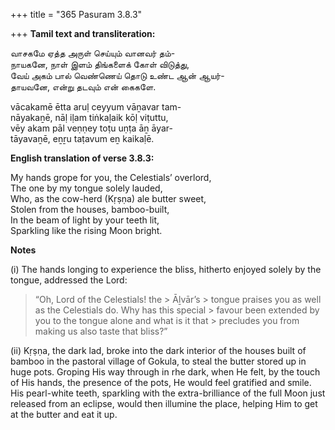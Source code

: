 +++
title = "365 Pasuram 3.8.3"

+++
**Tamil text and transliteration:**

வாசகமே ஏத்த அருள் செய்யும் வானவர் தம்-  
நாயகனே, நாள் இளம் திங்களைக் கோள் விடுத்து,  
வேய் அகம் பால் வெண்ணெய் தொடு உண்ட ஆன் ஆயர்-  
தாயவனே, என்று தடவும் என் கைகளே.

vācakamē ētta aruḷ ceyyum vāṉavar tam-  
nāyakaṉē, nāḷ iḷam tiṅkaḷaik kōḷ viṭuttu,  
vēy akam pāl veṇṇey toṭu uṇṭa āṉ āyar-  
tāyavaṉē, eṉṟu taṭavum eṉ kaikaḷē.

**English translation of verse 3.8.3:**

My hands grope for you, the Celestials’ overlord,  
The one by my tongue solely lauded,  
Who, as the cow-herd (Kṛṣṇa) ale butter sweet,  
Stolen from the houses, bamboo-built,  
In the beam of light by your teeth lit,  
Sparkling like the rising Moon bright.

**Notes**

\(i\) The hands longing to experience the bliss, hitherto enjoyed solely by the tongue, addressed the Lord:

> “Oh, Lord of the Celestials! the > Āḻvār’s > tongue praises you as well as the Celestials do. Why has this special > favour been extended by you to the tongue alone and what is it that > precludes you from making us also taste that bliss?”

\(ii\) Kṛṣṇa, the dark lad, broke into the dark interior of the houses built of bamboo in the pastoral village of Gokula, to steal the butter stored up in huge pots. Groping His way through in rhe dark, when He felt, by the touch of His hands, the presence of the pots, He would feel gratified and smile. His pearl-white teeth, sparkling with the extra-brilliance of the full Moon just released from an eclipse, would then illumine the place, helping Him to get at the butter and eat it up.


